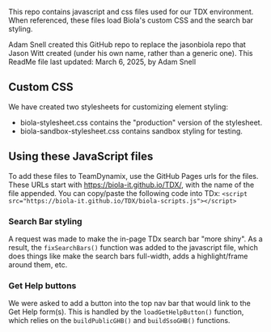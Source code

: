 This repo contains javascript and css files used for our TDX environment. When referenced, these files load Biola's custom CSS and the search bar styling.

Adam Snell created this GitHub repo to replace the jasonbiola repo that Jason Witt created (under his own name, rather than a generic one). This ReadMe file last updated: March 6, 2025, by Adam Snell

## Custom CSS
We have created two stylesheets for customizing element styling:
- biola-stylesheet.css contains the "production" version of the stylesheet.
- biola-sandbox-stylesheet.css contains sandbox styling for testing.

## Using these JavaScript files
To add these files to TeamDynamix, use the GitHub Pages urls for the files. These URLs start with https://biola-it.github.io/TDX/, with the name of the file appended. You can copy/paste the following code into TDx:
`<script src="https://biola-it.github.io/TDX/biola-scripts.js"></script>`

### Search Bar styling
A request was made to make the in-page TDx search bar "more shiny". As a result, the `fixSearchBars()` function was added to the javascript file, which does things like make the search bars full-width, adds a highlight/frame around them, etc.
### Get Help buttons
We were asked to add a button into the top nav bar that would link to the Get Help form(s). This is handled by the `loadGetHelpButton()` function, which relies on the `buildPublicGHB()` and `buildSsoGHB()` functions.
